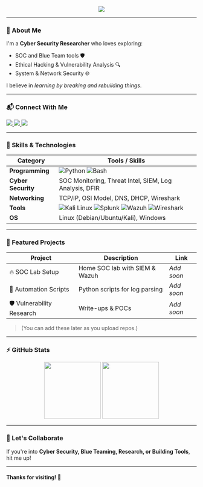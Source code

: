 <!-- Header -->
<p align="center">
  <img src="https://readme-typing-svg.herokuapp.com?font=Fira+Code&weight=600&size=26&pause=1000&color=00F7FF&center=true&vCenter=true&width=550&lines=Hello+There!++I'm+Anandha Krishnan;Cyber+Security+Researcher;Python+%7C+Bash+%7C+SOC+Analyst+Learner;Welcome+to+my+GitHub+Profile!">
</p>

---

### 🚀 About Me
I'm a **Cyber Security Researcher** who loves exploring:
- SOC and Blue Team tools 🛡️
- Ethical Hacking & Vulnerability Analysis 🔍
- System & Network Security 🌐

I believe in *learning by breaking and rebuilding things*.  

---

### 📬 Connect With Me
<p align="left">

<a href="https://www.linkedin.com/in/YOUR-LINKEDIN" target="_blank">
<img src="https://img.shields.io/badge/LinkedIn-0077B5?style=for-the-badge&logo=linkedin&logoColor=white"/>
</a>

<a href="https://instagram.com/YOUR-INSTAGRAM" target="_blank">
<img src="https://img.shields.io/badge/Instagram-E4405F?style=for-the-badge&logo=instagram&logoColor=white"/>
</a>

<a href="mailto:YOURMAIL@example.com">
<img src="https://img.shields.io/badge/Email-D14836?style=for-the-badge&logo=gmail&logoColor=white"/>
</a>

</p>

---

### 🧠 Skills & Technologies

| Category | Tools / Skills |
|---------|----------------|
| **Programming** | ![Python](https://img.shields.io/badge/Python-FFD43B?style=for-the-badge&logo=python&logoColor=306998) ![Bash](https://img.shields.io/badge/Bash-121011?style=for-the-badge&logo=gnu-bash&logoColor=white) |
| **Cyber Security** | SOC Monitoring, Threat Intel, SIEM, Log Analysis, DFIR |
| **Networking** | TCP/IP, OSI Model, DNS, DHCP, Wireshark |
| **Tools** | ![Kali Linux](https://img.shields.io/badge/Kali-268BEE?style=for-the-badge&logo=kalilinux&logoColor=white) ![Splunk](https://img.shields.io/badge/Splunk-000000?style=for-the-badge&logo=splunk&logoColor=white) ![Wazuh](https://img.shields.io/badge/Wazuh-02569B?style=for-the-badge&logo=wazuh&logoColor=white) ![Wireshark](https://img.shields.io/badge/Wireshark-1679A7?style=for-the-badge&logo=Wireshark&logoColor=white) |
| **OS** | Linux (Debian/Ubuntu/Kali), Windows |

---

### 📌 Featured Projects

| Project | Description | Link |
|--------|-------------|------|
| 🔥 SOC Lab Setup | Home SOC lab with SIEM & Wazuh | *Add soon* |
| 🐍 Automation Scripts | Python scripts for log parsing | *Add soon* |
| 🛡️ Vulnerability Research | Write-ups & POCs | *Add soon* |

> (You can add these later as you upload repos.)

---

### ⚡ GitHub Stats
<p align="center">
<img src="https://github-readme-stats.vercel.app/api?username=YOUR_GITHUB_USERNAME&show_icons=true&theme=radical" height="150"/>
<img src="https://github-readme-stats.vercel.app/api/top-langs/?username=YOUR_GITHUB_USERNAME&layout=compact&theme=radical" height="150"/>
</p>

---

### 🤙 Let's Collaborate
If you're into **Cyber Security, Blue Teaming, Research, or Building Tools**, hit me up!

---

#### **Thanks for visiting!** 🙏  
